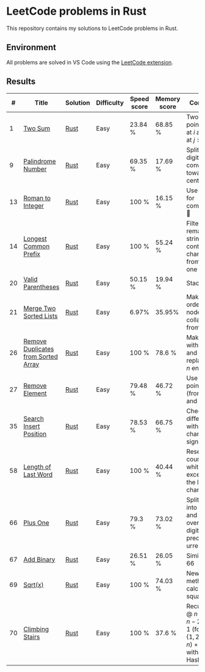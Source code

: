 # LeetCode problems in Rust

This repository contains my solutions to LeetCode problems in Rust.

## Environment

All problems are solved in VS Code using the [LeetCode extension].

## Results

| # | Title | Solution | Difficulty | Speed score | Memory score | Comments |
|---| ----- | -------- | ---------- | ----------- | ------------ | -------- |
|1|[Two Sum](https://leetcode.com/problems/two-sum/)|[Rust](./src/easy/1.two-sum.rs)|Easy| 23.84 % | 68.85 % | Two pointers: one at $i$ and other at $j>i$ |
|9|[Palindrome Number](https://leetcode.com/problems/palindrome-number/)|[Rust](./src/easy/9.palindrome-number.rs)|Easy| 69.35 % | 17.69 % | Split into digits and converge towards center |
|13|[Roman to Integer](https://leetcode.com/problems/roman-to-integer/)|[Rust](./src/easy/13.roman-to-integer.rs)|Easy| 100 % | 16.15 % | Use mapping for combinations 🤷 |
|14|[Longest Common Prefix](https://leetcode.com/problems/longest-common-prefix/)|[Rust](./src/easy/14.longest-common-prefix.rs)|Easy| 100 % | 55.24 % | Filter remaining strings for containing characters from first one |
|20|[Valid Parentheses](https://leetcode.com/problems/valid-parentheses/)|[Rust](./src/easy/20.valid-parentheses.rs)|Easy| 50.15 % | 19.94 % | Stack |
|21|[Merge Two Sorted Lists](https://leetcode.com/problems/merge-two-sorted-lists/)|[Rust](./src/easy/21.merge-two-sorted-lists.rs)|Easy| 6.97% | 35.95% | Make list of ordered nodes and collapse it from the end |
|26|[Remove Duplicates from Sorted Array](https://leetcode.com/problems/remove-duplicates-from-sorted-array/)|[Rust](./src/easy/26.remove-duplicates-from-sorted-array.rs)|Easy| 100 % | 78.6 % | Make list with uniques and then replace first $n$ entries|
|27|[Remove Element](https://leetcode.com/problems/remove-element/)|[Rust](./src/easy/27.remove-element.rs)|Easy| 79.48 % | 46.72 % | Use two pointers (from start and end) |
|35|[Search Insert Position](https://leetcode.com/problems/search-insert-position/)|[Rust](./src/easy/35.search-insert-position.rs)|Easy| 78.53 % | 66.75 % | Check when difference with target changes signs |
|58|[Length of Last Word](https://leetcode.com/problems/length-of-last-word/)|[Rust](./src/easy/58.length-of-last-word.rs)|Easy| 100 % | 40.44 % | Reset counter on whitespace, except for the last character |
|66|[Plus One](https://leetcode.com/problems/plus-one/)|[Rust](./src/easy/66.plus-one.rs)|Easy| 79.3 % | 73.02 % | Split number into digits and do carry overs for digits preceeding urrent index |
|67|[Add Binary](https://leetcode.com/problems/add-binary/)|[Rust](./src/easy/67.add-binary.rs)|Easy| 26.51 % | 26.05 % | Similar to the 66 |
|69|[Sqrt(x)](https://leetcode.com/problems/sqrtx/)|[Rust](./src/easy/69.sqrtx.rs)|Easy| 100 % | 74.03 % | Newton's method for calculating square root |
|70|[Climbing Stairs](https://leetcode.com/problems/climbing-stairs/)|[Rust](./src/easy/70.climbing-stairs.rs)|Easy| 100 % | 37.6 % | Recurrence @ $n-1$ and $n-2$ for $n>1$ (for $n\in\lbrace1,2\rbrace$ return $n$) + memo with HashMap |

[LeetCode extension]: https://marketplace.visualstudio.com/items?itemName=LeetCode.vscode-leetcode
